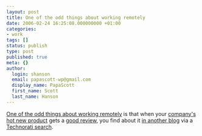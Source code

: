 ```yaml
---
layout: post
title: One of the odd things about working remotely
date: 2006-02-24 16:25:08.000000000 +01:00
categories:
- work
tags: []
status: publish
type: post
published: true
meta: {}
author:
  login: shanson
  email: papascott-wp@gmail.com
  display_name: PapaScott
  first_name: Scott
  last_name: Hanson
---
```

<p><a href="http://inessential.com/?comments=1&postid=3257" title="inessential.com: Weblog: Comments for &lsquo;New digs&rsquo;">One of the odd things about working remotely</a> is that when your <a href="http://mabber.com">company's hot new product</a> gets a <a href="http://www.techcrunch.com/2006/02/23/mabber-mobile-instant-messaging/">good review</a>, you find about it <a href="http://laughingmeme.org/articles/2006/02/23/papascott-s-project-mabber">in another blog</a> via a <a href="http://www.technorati.com/search/www.papascott.de">Technorati search</a>. </p>

